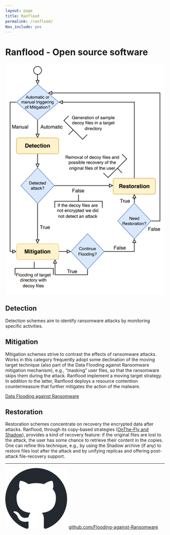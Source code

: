 ```yaml
---
layout: page
title: Ranflood
permalink: /ranflood/
Nav_include: yes
---
```


# Ranflood - Open source software

![Flowchart](/images/flowchart.png)


## Detection
Detection schemes aim to identify ransomware attacks by monitoring specific activities.

## Mitigation
Mitigation schemes strive to contrast the effects of ransomware attacks.
Works in this category frequently adopt some declination of the moving target technique (also part of the Data
Flooding against Ransomware mitigation mechanism), e.g., “masking” user files, so that the ransomware skips them during the attack.
Ranflood implement a moving target strategy. In addition to the latter, Ranflood deploys a resource contention countermeasure that further mitigates the action of the malware.

<a class="btn btn-primary text-white" href="/DFAR/" role="button">Data Flooding against Ransomware</a>

## Restoration
Restoration schemes concentrate on recovery the encrypted data after attacks.
Ranflood, through its copy-based strategies ([OnThe-Fly and Shadow](/DFaR/)), provides a kind of recovery feature: if the original files are lost to the attack, the user has some chance to retrieve their content in the copies.
One can refine this technique, e.g., by using the Shadow archive (if any) to restore files lost after the attack and by unifying replicas and offering post-attack file-recovery support.

---
![Logo Github](/images/github.svg)
[github.com/Flooding-against-Ransomware](https://github.com/Flooding-against-Ransomware)